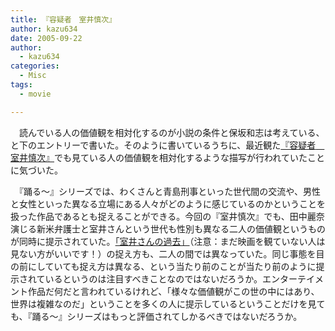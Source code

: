 ```yaml
---
title: 『容疑者　室井慎次』
author: kazu634
date: 2005-09-22
author:
  - kazu634
categories:
  - Misc
tags:
  - movie

---
```

<div class="section">
<p>
    　読んでいる人の価値観を相対化するのが小説の条件と保坂和志は考えている、と下のエントリーで書いた。そのように書いているうちに、最近観た<a href="http://www.odoru-legend.com/suspect/" onclick="__gaTracker('send', 'event', 'outbound-article', 'http://www.odoru-legend.com/suspect/', '『容疑者　室井慎次』');" target="_blank">『容疑者　室井慎次』</a>でも見ている人の価値観を相対化するような描写が行われていたことに気づいた。
</p></p> 
  
<p>
    　『踊る～』シリーズでは、わくさんと青島刑事といった世代間の交流や、男性と女性といった異なる立場にある人々がどのように感じているのかということを扱った作品であるとも捉えることができる。今回の『室井慎次』でも、田中麗奈演じる新米弁護士と室井さんという世代も性別も異なる二人の価値観というものが同時に提示されていた。<a href="http://www.odoru-legend.com/suspect/" onclick="__gaTracker('send', 'event', 'outbound-article', 'http://www.odoru-legend.com/suspect/', '「室井さんの過去」');" target="_blank">「室井さんの過去」</a>（注意：まだ映画を観ていない人は見ない方がいいです！）の捉え方も、二人の間では異なっていた。同じ事態を目の前にしていても捉え方は異なる、という当たり前のことが当たり前のように提示されているというのは注目すべきことなのではないだろうか。エンターテイメント作品だ何だと言われているけれど、「様々な価値観がこの世の中にはあり、世界は複雑なのだ」ということを多くの人に提示しているということだけを見ても、『踊る～』シリーズはもっと評価されてしかるべきではないだろうか。
</p>
</div>
